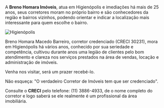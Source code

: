 A **Breno Homara Imóveis**, atua em Higienópolis e imediações há mais de 25 anos,
seus corretores moram no próprio bairro e são conhecedores da região e bairros
vizinhos, podendo orientar e indicar a localização mais interessante para quem escolhe o bairro.

<img src="/images/sobre.jpg" srcset="/images/sobre.jpg 1x, /images/sobre@2x.jpg 2x" class="estateItem__img" alt="Higienópolis">

Breno Homara Macedo Barreiro, corretor credenciado (CRECI 30231), mora em Higienópolis
há vários anos, conhecido por sua seriedade e competência, cultivou durante anos
uma legião de clientes pelo bom atendimento e clareza nos serviços prestados na
área de vendas, locação e  administração de imóveis.

Venha nos visitar, será um prazer recebé-lo.

Não esqueça: "O verdadeiro Corretor de Imóveis tem que ser credenciado".

Consulte o **CRECI** pelo telefone: (11) 3886-4933, de o nome completo do corretor
e logo saberá se ele realmente é um profissional da área imobiliária.
